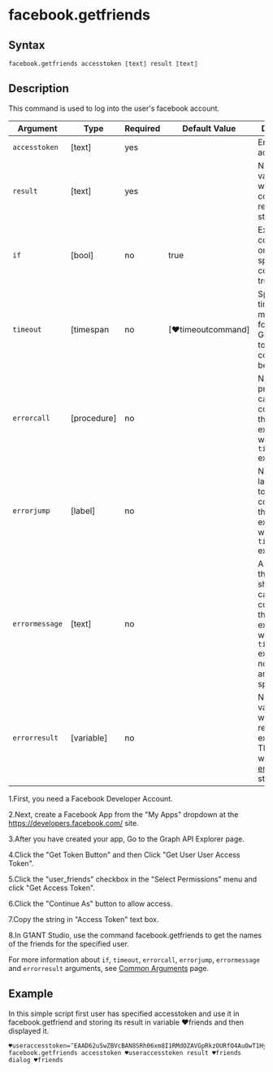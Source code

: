 # facebook.getfriends

## Syntax

```G1ANT
facebook.getfriends accesstoken ⟦text⟧ result ⟦text⟧ 
```

## Description

This command is used to log into the user's facebook account.

| Argument | Type | Required | Default Value | Description |
| -------- | ---- | -------- | ------------- | ----------- |
| `accesstoken`          | [text]     |yes       |                                                             |Enter the accesstoken           |
| `result`           | [text]     |yes       |                                                             |Name of a variable where the command's result will be stored   |
| `if`             | [bool]     | no       | true                                                        | Executes the command only if a specified condition is true   |
| `timeout`        | [timespan  | no       | [♥timeoutcommand]| Specifies time in milliseconds for G1ANT.Robot to wait for the command to be executed |
| `errorcall`      | [procedure]| no       |                                                             | Name of a procedure to call when the command throws an exception or when a given `timeout` expires |
| `errorjump`      | [label]    | no       |                                                             | Name of the label to jump to when the command throws an exception or when a given `timeout` expires |
| `errormessage`   | [text]     | no       |                                                             | A message that will be shown in case the command throws an exception or when a given `timeout` expires, and no `errorjump` argument is specified |
| `errorresult`    | [variable] | no       |                                                             | Name of a variable that will store the returned exception. The variable will be of [error](https://manual.g1ant.com/link/G1ANT.Language/G1ANT.Language/Structures/ErrorStructure.md) structure  |

1.First, you need a Facebook Developer Account.

2.Next, create a Facebook App from the "My Apps" dropdown at the https://developers.facebook.com/ site.

3.After you have created your app, Go to the Graph API Explorer page.

4.Click the "Get Token Button" and then Click "Get User User Access Token".

5.Click the "user_friends" checkbox in the "Select Permissions" menu and click "Get Access Token".

6.Click the "Continue As" button to allow access.

7.Copy the string in "Access Token" text box.

8.In G1ANT Studio, use the command facebook.getfriends to get the names of the friends for the specified user.

For more information about `if`, `timeout`, `errorcall`, `errorjump`, `errormessage` and `errorresult` arguments, see [Common Arguments](https://manual.g1ant.com/link/G1ANT.Manual/appendices/common-arguments.md) page.

## Example

In this simple script first user has specified accesstoken and use it in facebook.getfriend and storing its result in variable ♥friends and then displayed it.

```G1ANT
♥useraccesstoken=‴EAAD62u5wZBVcBAN8SRh06xm8I1RMdOZAVGpRkzOURfO4AuOwT1HyQHh7grZCH6qCQmapbpO0C5feV6ZCOe2AnhRFhQT2NZAM6lSqpi3hZAwiDwtiaCikcqdanyZCwZCkaq7Xx5hqdw5aN8bPnzxX2c7sHjHX4muGBInCMZAyuEDD2lL1Sm2wIRB284Kav4ZA3WByhL6RMNGBbon2eE2RPFyIZB9UAruEX9TxEzltzDmijG83jE3vPO3q5ti4MEgG1zOKucZD‴
facebook.getfriends accesstoken ♥useraccesstoken result ♥friends
dialog ♥friends

```
